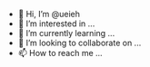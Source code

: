 - 👋 Hi, I’m @ueieh
- 👀 I’m interested in ...
- 🌱 I’m currently learning ...
- 💞️ I’m looking to collaborate on ...
- 📫 How to reach me ...

<!---
ueieh/ueieh is a ✨ special ✨ repository because its `README.md` (this file) appears on your GitHub profile.
You can click the Preview link to take a look at your changes.
--->
